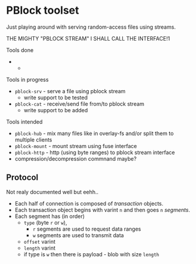 PBlock toolset
==============

Just playing around with serving random-access files using streams.

THE MIGHTY "PBLOCK STREAM" I SHALL CALL THE INTERFACE!1

Tools done
* -

Tools in progress
* `pblock-srv` - serve a file using pblock stream
  * write support to be tested
* `pblock-cat` - receive/send file from/to pblock stream
  * write support to be added

Tools intended
* `pblock-hub` - mix many files like in overlay-fs and/or split them to multiple clients
* `pblock-mount` - mount stream using fuse interface
* `pblock-http` - http (using byte ranges) to pblock stream interface
* compression/decompression commnand maybe?

Protocol
--------

Not realy documented well but eehh..

* Each half of connection is composed of *transaction* objects.
* Each transaction object begins with varint `n` and then goes `n` *segments*.
* Each segment has (in order)
  * `type` (byte `r` or `w`),
    * `r` segments are used to request data ranges
    * `w` segments are used to transmit data
  * `offset` varint
  * `length` varint
  * if type is `w` then there is payload - blob with size `length`

